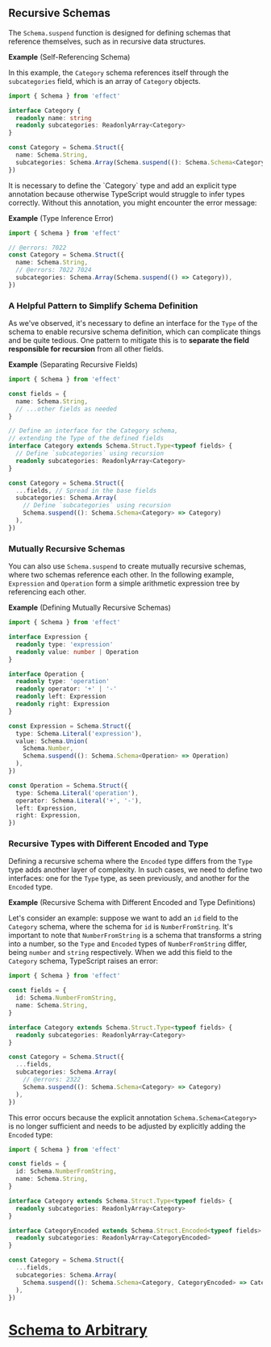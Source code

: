 ## Recursive Schemas

The `Schema.suspend` function is designed for defining schemas that reference themselves, such as in recursive data structures.

**Example** (Self-Referencing Schema)

In this example, the `Category` schema references itself through the `subcategories` field, which is an array of `Category` objects.

```ts twoslash
import { Schema } from 'effect'

interface Category {
  readonly name: string
  readonly subcategories: ReadonlyArray<Category>
}

const Category = Schema.Struct({
  name: Schema.String,
  subcategories: Schema.Array(Schema.suspend((): Schema.Schema<Category> => Category)),
})
```

<Aside type="note" title="Correct Inference">
  It is necessary to define the `Category` type and add an explicit type
  annotation because otherwise TypeScript would struggle to infer types
  correctly. Without this annotation, you might encounter the error
  message:
</Aside>

**Example** (Type Inference Error)

```ts twoslash
import { Schema } from 'effect'

// @errors: 7022
const Category = Schema.Struct({
  name: Schema.String,
  // @errors: 7022 7024
  subcategories: Schema.Array(Schema.suspend(() => Category)),
})
```

### A Helpful Pattern to Simplify Schema Definition

As we've observed, it's necessary to define an interface for the `Type` of the schema to enable recursive schema definition, which can complicate things and be quite tedious.
One pattern to mitigate this is to **separate the field responsible for recursion** from all other fields.

**Example** (Separating Recursive Fields)

```ts twoslash
import { Schema } from 'effect'

const fields = {
  name: Schema.String,
  // ...other fields as needed
}

// Define an interface for the Category schema,
// extending the Type of the defined fields
interface Category extends Schema.Struct.Type<typeof fields> {
  // Define `subcategories` using recursion
  readonly subcategories: ReadonlyArray<Category>
}

const Category = Schema.Struct({
  ...fields, // Spread in the base fields
  subcategories: Schema.Array(
    // Define `subcategories` using recursion
    Schema.suspend((): Schema.Schema<Category> => Category)
  ),
})
```

### Mutually Recursive Schemas

You can also use `Schema.suspend` to create mutually recursive schemas, where two schemas reference each other. In the following example, `Expression` and `Operation` form a simple arithmetic expression tree by referencing each other.

**Example** (Defining Mutually Recursive Schemas)

```ts twoslash
import { Schema } from 'effect'

interface Expression {
  readonly type: 'expression'
  readonly value: number | Operation
}

interface Operation {
  readonly type: 'operation'
  readonly operator: '+' | '-'
  readonly left: Expression
  readonly right: Expression
}

const Expression = Schema.Struct({
  type: Schema.Literal('expression'),
  value: Schema.Union(
    Schema.Number,
    Schema.suspend((): Schema.Schema<Operation> => Operation)
  ),
})

const Operation = Schema.Struct({
  type: Schema.Literal('operation'),
  operator: Schema.Literal('+', '-'),
  left: Expression,
  right: Expression,
})
```

### Recursive Types with Different Encoded and Type

Defining a recursive schema where the `Encoded` type differs from the `Type` type adds another layer of complexity. In such cases, we need to define two interfaces: one for the `Type` type, as seen previously, and another for the `Encoded` type.

**Example** (Recursive Schema with Different Encoded and Type Definitions)

Let's consider an example: suppose we want to add an `id` field to the `Category` schema, where the schema for `id` is `NumberFromString`.
It's important to note that `NumberFromString` is a schema that transforms a string into a number, so the `Type` and `Encoded` types of `NumberFromString` differ, being `number` and `string` respectively.
When we add this field to the `Category` schema, TypeScript raises an error:

```ts twoslash
import { Schema } from 'effect'

const fields = {
  id: Schema.NumberFromString,
  name: Schema.String,
}

interface Category extends Schema.Struct.Type<typeof fields> {
  readonly subcategories: ReadonlyArray<Category>
}

const Category = Schema.Struct({
  ...fields,
  subcategories: Schema.Array(
    // @errors: 2322
    Schema.suspend((): Schema.Schema<Category> => Category)
  ),
})
```

This error occurs because the explicit annotation `Schema.Schema<Category>` is no longer sufficient and needs to be adjusted by explicitly adding the `Encoded` type:

```ts twoslash
import { Schema } from 'effect'

const fields = {
  id: Schema.NumberFromString,
  name: Schema.String,
}

interface Category extends Schema.Struct.Type<typeof fields> {
  readonly subcategories: ReadonlyArray<Category>
}

interface CategoryEncoded extends Schema.Struct.Encoded<typeof fields> {
  readonly subcategories: ReadonlyArray<CategoryEncoded>
}

const Category = Schema.Struct({
  ...fields,
  subcategories: Schema.Array(
    Schema.suspend((): Schema.Schema<Category, CategoryEncoded> => Category)
  ),
})
```

# [Schema to Arbitrary](https://effect.website/docs/schema/arbitrary/)
